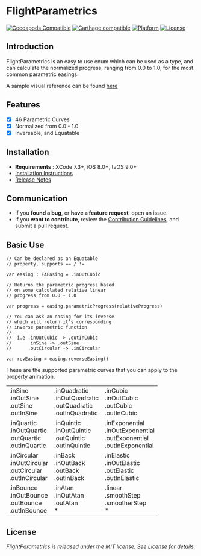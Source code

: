 # FlightParametrics
[![Cocoapods Compatible](https://img.shields.io/badge/pod-v0.9.0-blue.svg)]()
[![Carthage compatible](https://img.shields.io/badge/Carthage-compatible-4BC51D.svg?style=flat)]()
[![Platform](https://img.shields.io/badge/platform-iOS%20|%20tvOS-lightgrey.svg)]()
[![License](https://img.shields.io/badge/license-MIT-343434.svg)](/LICENSE.md)

## Introduction

FlightParametrics is an easy to use enum which can be used as a type, and can calculate the normalized progress, ranging from 0.0 to 1.0, for the most common parametric easings.

A sample visual reference can be found [here](http://easings.net/)

## Features

- [x] 46 Parametric Curves
- [x] Normalized from 0.0 - 1.0
- [x] Inversable, and Equatable

## Installation

* **Requirements** : XCode 7.3+, iOS 8.0+, tvOS 9.0+
* [Installation Instructions](/Documentation/installation.md)
* [Release Notes](/Documentation/release_notes.md)

## Communication

- If you **found a bug**, or **have a feature request**, open an issue.
- If you **want to contribute**, review the [Contribution Guidelines](/Documentation/CONTRIBUTING.md), and submit a pull request.

## Basic Use


```
// Can be declared as an Equatable 
// property, supports == / !=

var easing : FAEasing = .inOutCubic   
```
```
// Returns the parametric progress based 
// on some calculated relative linear
// progress from 0.0 - 1.0

var progress = easing.parametricProgress(relativeProgress)  
```
```
// You can ask an easing for its inverse
// which will return it's corresponding
// inverse parametric function
//
//  i.e .inOutCubic -> .outInCubic
//      .inSine -> .outSine
//      .outCircular -> .inCircular

var revEasing = easing.reverseEasing()  
```

These are the supported parametric curves that you can apply to the property animation.


<table>
  <tbody>
    <tr>
      	<td>
       		.inSine<br>
       		.inOutSine<br>
       		.outSine<br>
       		.outInSine</td>
      	<td>
       		.inQuadratic<br>
       		.inOutQuadratic<br>
       		.outQuadratic<br>
      		.outInQuadratic</td>
   	  	<td>
   	  		.inCubic<br>
   	  		.inOutCubic<br>
   	  		.outCubic<br>
   	  		.outInCubic</td>
    </tr>
    <tr>    
      	<td>
      		.inQuartic<br>
      		.inOutQuartic<br>
      		.outQuartic<br>
      		.outInQuartic</td>
      	<td>
      		.inQuintic <br>
      		.inOutQuintic<br>
      		.outQuintic<br>
      		.outInQuintic</td>
      	<td>
    		.inExponential<br>
     		.inOutExponential<br>
    		.outExponential<br>
    		.outInExponential</td>
    </tr>
    <tr>
      	<td>
      		.inCircular <br>
      		.inOutCircular<br>
      		.outCircular<br>
      		.outInCircular</td>
    	<td>
    		.inBack <br>
    		.inOutBack<br>
    		.outBack<br>
    		.outInBack</td>
    	<td>
    		.inElastic <br>
    		.inOutElastic<br>
    		.outElastic<br>
    		.outInElastic </td>
      </tr>
    <tr>
      <td>
     		.inBounce<br>
     		.inOutBounce<br>
      		.outBounce<br>
      		.outInBounce</td>
      <td>
          	.inAtan<br>
    		.inOutAtan<br>
            .outAtan<br>*</td>
      <td>
      		.linear<br>
      		.smoothStep<br>
      		.smootherStep<br>*</td>
    </tr>
  </tbody>
</table>


## License

*FlightParametrics is released under the MIT license. See [License](/LICENSE.md) for details.*
